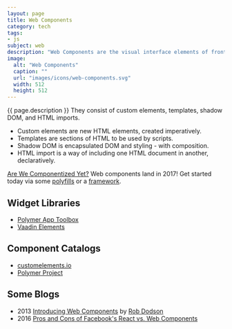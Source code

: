 ```yaml
---
layout: page
title: Web Components
category: tech
tags:
- js
subject: web
description: "Web Components are the visual interface elements of front-end applications."
image:
  alt: "Web Components"
  caption: ""
  url: "images/icons/web-components.svg"
  width: 512
  height: 512
---
```


{{ page.description }}
They consist of custom elements, templates, shadow DOM, and HTML imports.

* Custom elements are new HTML elements, created imperatively.
* Templates are sections of HTML to be used by scripts.
* Shadow DOM is encapsulated DOM and styling - with composition.
* HTML import is a way of including one HTML document in another, declaratively.

[Are We Componentized Yet?](https://jonrimmer.github.io/are-we-componentized-yet/)
Web components land in 2017!
Get started today via some [polyfills]({{site.baseurl}}tech/polyfills.html) or a
[framework]({{site.baseurl}}tech/js-frameworks.html).

Widget Libraries
---------
* [Polymer App Toolbox](https://www.polymer-project.org/1.0/toolbox/)
* [Vaadin Elements](https://vaadin.com/elements)

Component Catalogs
--------
* [customelements.io](https://customelements.io/)
* [Polymer Project](https://elements.polymer-project.org/)

Some Blogs
-----
* 2013 [Introducing Web Components](https://css-tricks.com/modular-future-web-components/)  by [Rob Dodson](http://twitter.com/rob_dodson)
* 2016 [Pros and Cons of Facebook's React vs. Web Components](https://programmers.stackexchange.com/questions/225400/pros-and-cons-of-facebooks-react-vs-web-components-polymer)
